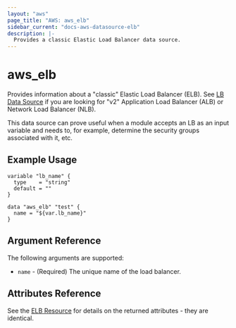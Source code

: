 ```yaml
---
layout: "aws"
page_title: "AWS: aws_elb"
sidebar_current: "docs-aws-datasource-elb"
description: |-
  Provides a classic Elastic Load Balancer data source.
---
```


# aws_elb

Provides information about a "classic" Elastic Load Balancer (ELB).
See [LB Data Source](/docs/providers/aws/d/lb.html) if you are looking for "v2"
Application Load Balancer (ALB) or Network Load Balancer (NLB).

This data source can prove useful when a module accepts an LB as an input
variable and needs to, for example, determine the security groups associated
with it, etc.

## Example Usage

```hcl
variable "lb_name" {
  type    = "string"
  default = ""
}

data "aws_elb" "test" {
  name = "${var.lb_name}"
}
```

## Argument Reference

The following arguments are supported:

* `name` - (Required) The unique name of the load balancer.

## Attributes Reference

See the [ELB Resource](/docs/providers/aws/r/elb.html) for details on the
returned attributes - they are identical.
